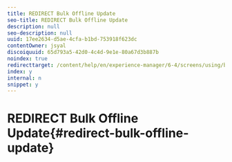 ```yaml
---
title: REDIRECT Bulk Offline Update
seo-title: REDIRECT Bulk Offline Update
description: null
seo-description: null
uuid: 17ee2634-d5ae-4cfa-b1bd-753918f623dc
contentOwner: jsyal
discoiquuid: 65d793a5-42d0-4c4d-9e1e-80a67d3b887b
noindex: true
redirecttarget: /content/help/en/experience-manager/6-4/screens/using/bulk-offline-update
index: y
internal: n
snippet: y
---
```


# REDIRECT Bulk Offline Update{#redirect-bulk-offline-update}

